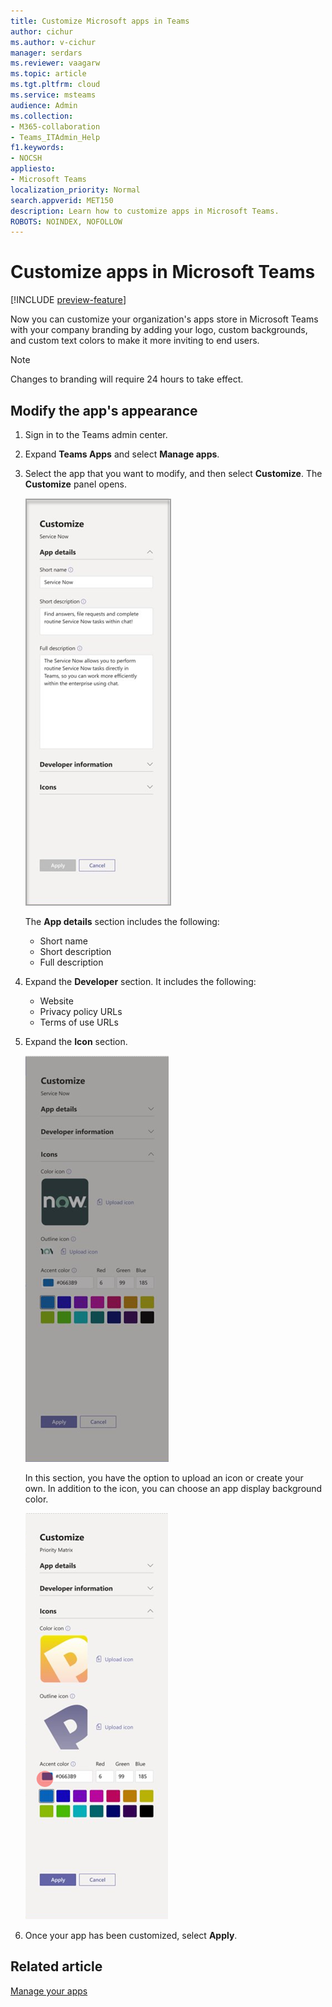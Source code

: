 ```yaml
---
title: Customize Microsoft apps in Teams
author: cichur
ms.author: v-cichur
manager: serdars
ms.reviewer: vaagarw
ms.topic: article
ms.tgt.pltfrm: cloud
ms.service: msteams
audience: Admin
ms.collection: 
- M365-collaboration
- Teams_ITAdmin_Help
f1.keywords:
- NOCSH
appliesto: 
- Microsoft Teams
localization_priority: Normal
search.appverid: MET150
description: Learn how to customize apps in Microsoft Teams. 
ROBOTS: NOINDEX, NOFOLLOW
---
```


# Customize apps in Microsoft Teams

[!INCLUDE [preview-feature](../includes/preview-feature.md)]

Now you can customize your organization's apps store in Microsoft Teams with your company branding by adding your logo, custom backgrounds, and custom text colors to make it more inviting to end users.

> [!Note]
> Changes to branding will require 24 hours to take effect.

## Modify the app's appearance

1. Sign in to the Teams admin center.
2. Expand **Teams Apps** and select **Manage apps**.
3. Select the app that you want to modify, and then select **Customize**.
   The **Customize** panel opens.

    ![Customize the app panel](media/customizePanel.png)

    The **App details** section includes the following:

    - Short name
    - Short description
    - Full description

4. Expand the **Developer** section. It includes the following:

   - Website
   - Privacy policy URLs
   - Terms of use URLs

5. Expand the **Icon** section.

    ![Customize the icon panel](media/customizeIconPanel.png)

    In this section, you have the option to upload an icon or create your own. In addition to the icon, you can choose an app display background color.

    ![Customize icon background and outline](media/iconColorChoosers.png)

6. Once your app has been customized, select **Apply**.

## Related article

[Manage your apps](customize-your-app-store.md)
